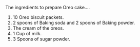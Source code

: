 The ingredients to prepare Oreo cake....

1) 10 Oreo biscuit packets.
2) 2 spoons  of Baking soda and 2 spoons of Baking powder.
3) The cream of the oreos.
4) 1 Cup of milk.
5) 3 Spoons of sugar powder.